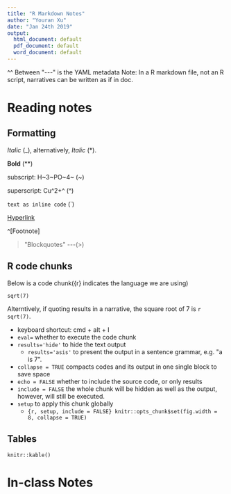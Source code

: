 ```yaml
---
title: "R Markdown Notes"
author: "Youran Xu"
date: "Jan 24th 2019"
output:
  html_document: default
  pdf_document: default
  word_document: default
---
```


^^ Between "---" is the YAML metadata
Note: In a R markdown file, not an R script, narratives can be written as if in doc.

# Reading notes

## Formatting

_Italic_  (_), alternatively, *Italic* (*).

**Bold** (**)

subscript: H~3~PO~4~ (~)

superscript: Cu^2+^ (^)

`text as inline code` (`)

[Hyperlink](www.google.co.uk)

^[Footnote]

> "Blockquotes"
> ---(>)

## R code chunks

Below is a code chunk({r} indicates the language we are using) 

```{r}
sqrt(7)
```

Alterntively, if quoting results in a narrative, the square root of 7 is `r sqrt(7)`.

- keyboard shortcut: cmd + alt + I
- `eval=` whether to execute the code chunk
- `results='hide'` to hide the text output
    - `results='asis'` to present the output in a sentence grammar, e.g. "a is 7".
- `collapse = TRUE` compacts codes and its output in one single block to save space
- `echo = FALSE` whether to include the source code, or only results
- `include = FALSE` the whole chunk will be hidden as well as the output, however, will still be executed.
- `setup` to apply this chunk globally 
    - `{r, setup, include = FALSE} knitr::opts_chunk$set(fig.width = 8, collapse = TRUE)`

## Tables
`knitr::kable()`

# In-class Notes

## 
